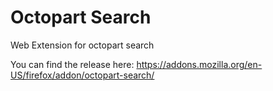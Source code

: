 # Octopart Search
Web Extension for octopart search 

You can find the release here: https://addons.mozilla.org/en-US/firefox/addon/octopart-search/
